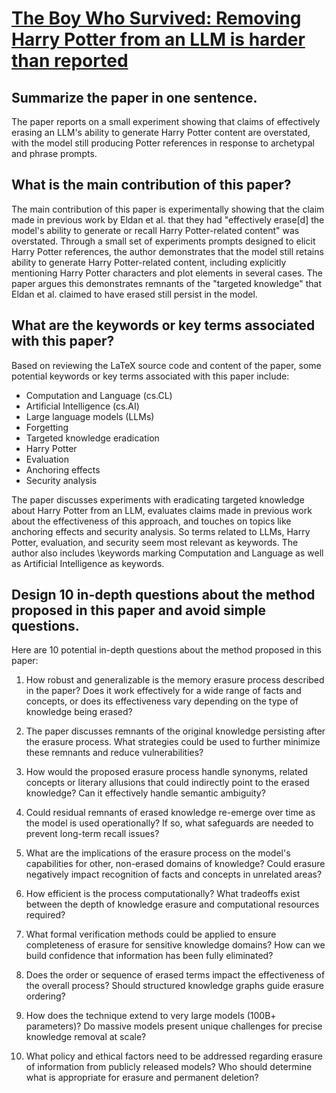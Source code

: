 # [The Boy Who Survived: Removing Harry Potter from an LLM is harder than   reported](https://arxiv.org/abs/2403.12082)

## Summarize the paper in one sentence.

 The paper reports on a small experiment showing that claims of effectively erasing an LLM's ability to generate Harry Potter content are overstated, with the model still producing Potter references in response to archetypal and phrase prompts.


## What is the main contribution of this paper?

 The main contribution of this paper is experimentally showing that the claim made in previous work by Eldan et al. that they had "effectively erase[d] the model's ability to generate or recall Harry Potter-related content" was overstated. Through a small set of experiments prompts designed to elicit Harry Potter references, the author demonstrates that the model still retains ability to generate Harry Potter-related content, including explicitly mentioning Harry Potter characters and plot elements in several cases. The paper argues this demonstrates remnants of the "targeted knowledge" that Eldan et al. claimed to have erased still persist in the model.


## What are the keywords or key terms associated with this paper?

 Based on reviewing the LaTeX source code and content of the paper, some potential keywords or key terms associated with this paper include:

- Computation and Language (cs.CL)
- Artificial Intelligence (cs.AI) 
- Large language models (LLMs)
- Forgetting
- Targeted knowledge eradication
- Harry Potter
- Evaluation
- Anchoring effects
- Security analysis

The paper discusses experiments with eradicating targeted knowledge about Harry Potter from an LLM, evaluates claims made in previous work about the effectiveness of this approach, and touches on topics like anchoring effects and security analysis. So terms related to LLMs, Harry Potter, evaluation, and security seem most relevant as keywords. The author also includes \keywords marking Computation and Language as well as Artificial Intelligence as keywords.


## Design 10 in-depth questions about the method proposed in this paper and avoid simple questions.

 Here are 10 potential in-depth questions about the method proposed in this paper:

1. How robust and generalizable is the memory erasure process described in the paper? Does it work effectively for a wide range of facts and concepts, or does its effectiveness vary depending on the type of knowledge being erased?

2. The paper discusses remnants of the original knowledge persisting after the erasure process. What strategies could be used to further minimize these remnants and reduce vulnerabilities? 

3. How would the proposed erasure process handle synonyms, related concepts or literary allusions that could indirectly point to the erased knowledge? Can it effectively handle semantic ambiguity?  

4. Could residual remnants of erased knowledge re-emerge over time as the model is used operationally? If so, what safeguards are needed to prevent long-term recall issues?

5. What are the implications of the erasure process on the model's capabilities for other, non-erased domains of knowledge? Could erasure negatively impact recognition of facts and concepts in unrelated areas?

6. How efficient is the process computationally? What tradeoffs exist between the depth of knowledge erasure and computational resources required?

7. What formal verification methods could be applied to ensure completeness of erasure for sensitive knowledge domains? How can we build confidence that information has been fully eliminated?

8. Does the order or sequence of erased terms impact the effectiveness of the overall process? Should structured knowledge graphs guide erasure ordering?  

9. How does the technique extend to very large models (100B+ parameters)? Do massive models present unique challenges for precise knowledge removal at scale?

10. What policy and ethical factors need to be addressed regarding erasure of information from publicly released models? Who should determine what is appropriate for erasure and permanent deletion?
